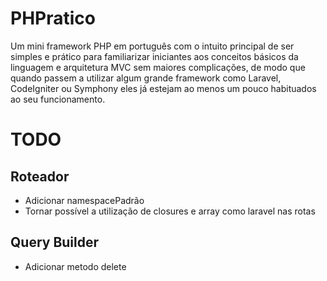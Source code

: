 # PHPratico
Um mini framework PHP em português com o intuito principal de ser simples e prático para familiarizar iniciantes aos conceitos básicos da linguagem e arquitetura MVC sem maiores complicações, de modo que quando passem a utilizar algum grande framework como Laravel, CodeIgniter ou Symphony eles já estejam ao menos um pouco habituados ao seu funcionamento.


# TODO

## Roteador
- Adicionar namespacePadrão
- Tornar possível a utilização de closures e array como laravel nas rotas

## Query Builder
- Adicionar metodo delete